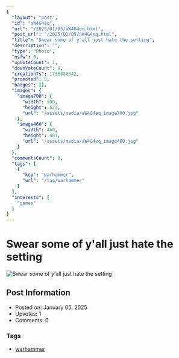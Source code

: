 ```yaml
---
{
  "layout": "post",
  "id": "aW4G4eq",
  "url": "/2025/01/05/aW4G4eq.html",
  "post_url": "/2025/01/05/aW4G4eq.html",
  "title": "Swear some of y'all just hate the setting",
  "description": "",
  "type": "Photo",
  "nsfw": 0,
  "upVoteCount": 1,
  "downVoteCount": 0,
  "creationTs": 1736086342,
  "promoted": 0,
  "badges": [],
  "images": {
    "image700": {
      "width": 500,
      "height": 523,
      "url": "/assets/media/aW4G4eq_image700.jpg"
    },
    "image460": {
      "width": 460,
      "height": 481,
      "url": "/assets/media/aW4G4eq_image460.jpg"
    }
  },
  "commentsCount": 0,
  "tags": [
    {
      "key": "warhammer",
      "url": "/tag/warhammer"
    }
  ],
  "interests": [
    "games"
  ]
}
---
```


# Swear some of y'all just hate the setting

![Swear some of y'all just hate the setting](/assets/media/aW4G4eq_image700.jpg)

## Post Information

- Posted on: January 05, 2025
- Upvotes: 1
- Comments: 0

### Tags

- [warhammer](/tag/warhammer)
